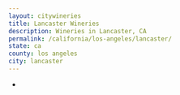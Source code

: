 ```yaml
---
layout: citywineries
title: Lancaster Wineries
description: Wineries in Lancaster, CA
permalink: /california/los-angeles/lancaster/
state: ca
county: los angeles
city: lancaster
---
```

-
